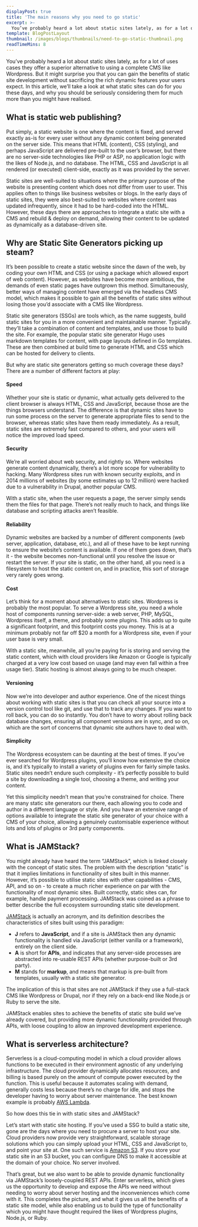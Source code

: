 ```yaml
---
displayPost: true
title: 'The main reasons why you need to go static'
excerpt: >-
  You’ve probably heard a lot about static sites lately, as for a lot of uses cases they offer a superior alternative to...
template: BlogPostLayout
thumbnail: /images/blogs/thumbnails/need-to-go-static-thumbnail.png
readTimeMins: 8
---
```


You’ve probably heard a lot about static sites lately, as for a lot of uses cases they offer a superior alternative to using a complete CMS like Wordpress. But it might surprise you that you can gain the benefits of static site development without sacrificing the rich dynamic features your users expect. In this article, we’ll take a look at what static sites can do for you these days, and why you should be seriously considering them for much more than you might have realised.

**What is static web publishing?**
----------------------------------

Put simply, a static website is one where the content is fixed, and served exactly as-is for every user without any dynamic content being generated on the server side. This means that HTML (content), CSS (styling), and perhaps JavaScript are delivered pre-built to the user’s browser, but there are no server-side technologies like PHP or ASP, no application logic with the likes of Node.js, and no database. The HTML, CSS and JavaScript is all rendered (or executed) client-side, exactly as it was provided by the server.

Static sites are well-suited to situations where the primary purpose of the website is presenting content which does not differ from user to user. This applies often to things like business websites or blogs. In the early days of static sites, they were also best-suited to websites where content was updated infrequently, since it had to be hard-coded into the HTML. However, these days there are approaches to integrate a static site with a CMS and rebuild & deploy on demand, allowing their content to be updated as dynamically as a database-driven site.

**Why are Static Site Generators picking up steam?**
----------------------------------------------------

It’s been possible to create a static website since the dawn of the web, by coding your own HTML and CSS (or using a package which allowed export of web content). However, as websites have become more ambitious, the demands of even static pages have outgrown this method. Simultaneously, better ways of managing content have emerged via the headless CMS model, which makes it possible to gain all the benefits of static sites without losing those you’d associate with a CMS like Wordpress.

Static site generators (SSGs) are tools which, as the name suggests, build static sites for you in a more convenient and maintainable manner. Typically. they’ll take a combination of content and templates, and use those to build the site. For example, the popular static site generator Hugo uses markdown templates for content, with page layouts defined in Go templates. These are then combined at build time to generate HTML and CSS which can be hosted for delivery to clients.

But why are static site generators getting so much coverage these days? There are a number of different factors at play:

#### **Speed**

Whether your site is static or dynamic, what actually gets delivered to the client browser is always HTML, CSS and JavaScript, because those are the things browsers understand. The difference is that dynamic sites have to run some process on the server to generate appropriate files to send to the browser, whereas static sites have them ready immediately. As a result, static sites are extremely fast compared to others, and your users will notice the improved load speed.

#### **Security**

We’re all worried about web security, and rightly so. Where websites generate content dynamically, there’s a lot more scope for vulnerability to hacking. Many Wordpress sites run with known security exploits, and in 2014 millions of websites (by some estimates up to 12 million) were hacked due to a vulnerability in Drupal, another popular CMS.

With a static site, when the user requests a page, the server simply sends them the files for that page. There’s not really much to hack, and things like database and scripting attacks aren’t feasible.

#### **Reliability**

Dynamic websites are backed by a number of different components (web server, application, database, etc.), and all of these have to be kept running to ensure the website’s content is available. If one of them goes down, that’s it - the website becomes non-functional until you resolve the issue or restart the server. If your site is static, on the other hand, all you need is a filesystem to host the static content on, and in practice, this sort of storage very rarely goes wrong.

#### **Cost**

Let’s think for a moment about alternatives to static sites. Wordpress is probably the most popular. To serve a Wordpress site, you need a whole host of components running server-side: a web server, PHP, MySQL, Wordpress itself, a theme, and probably some plugins. This adds up to quite a significant footprint, and this footprint costs you money. This is at a minimum probably not far off $20 a month for a Wordpress site, even if your user base is very small.

With a static site, meanwhile, all you’re paying for is storing and serving the static content, which with cloud providers like Amazon or Google is typically charged at a very low cost based on usage (and may even fall within a free usage tier). Static hosting is almost always going to be much cheaper.

#### **Versioning**

Now we’re into developer and author experience. One of the nicest things about working with static sites is that you can check all your source into a version control tool like git, and use that to track any changes. If you want to roll back, you can do so instantly. You don’t have to worry about rolling back database changes, ensuring all component versions are in sync, and so on, which are the sort of concerns that dynamic site authors have to deal with.

#### **Simplicity**

The Wordpress ecosystem can be daunting at the best of times. If you’ve ever searched for Wordpress plugins, you’ll know how extensive the choice is, and it’s typically to install a variety of plugins even for fairly simple tasks. Static sites needn’t endure such complexity - it’s perfectly possible to build a site by downloading a single tool, choosing a theme, and writing your content.

Yet this simplicity needn’t mean that you’re constrained for choice. There are many static site generators our there, each allowing you to code and author in a different language or style. And you have an extensive range of options available to integrate the static site generator of your choice with a CMS of your choice, allowing a genuinely customisable experience without lots and lots of plugins or 3rd party components.

**What is JAMStack?**
---------------------

You might already have heard the term “JAMStack”, which is linked closely with the concept of static sites. The problem with the description “static” is that it implies limitations in functionality of sites built in this manner. However, it’s possible to utilise static sites with other capabilities - CMS, API, and so on - to create a much richer experience on par with the functionality of most dynamic sites. Built correctly, static sites can, for example, handle payment processing. JAMStack was coined as a phrase to better describe the full ecosystem surrounding static site development.

[JAMStack](https://jamstack.org "JAMStack") is actually an acronym, and its definition describes the characteristics of sites built using this paradigm:

*   **J** refers to **JavaScript**, and if a site is JAMStack then any dynamic functionality is handled via JavaScript (either vanilla or a framework), entirely on the client side.
*   **A** is short for **APIs**, and indicates that any server-side processes are abstracted into re-usable REST APIs (whether purpose-built or 3rd party).
*   **M** stands for **markup**, and means that markup is pre-built from templates, usually with a static site generator.

The implication of this is that sites are not JAMStack if they use a full-stack CMS like Wordpress or Drupal, nor if they rely on a back-end like Node.js or Ruby to serve the site.

JAMStack enables sites to achieve the benefits of static site build we’ve already covered, but providing more dynamic functionality provided through APIs, with loose coupling to allow an improved development experience.

**What is serverless architecture?**
------------------------------------

Serverless is a cloud-computing model in which a cloud provider allows functions to be executed in their environment agnostic of any underlying infrastructure. The cloud provider dynamically allocates resources, and billing is based purely on the amount of compute power executed by the function. This is useful because it automates scaling with demand, generally costs less because there’s no charge for idle, and stops the developer having to worry about server maintenance. The best known example is probably [AWS Lambda](https://aws.amazon.com/lambda/ "AWS Lambda").

So how does this tie in with static sites and JAMStack?

Let’s start with static site hosting. If you’ve used a SSG to build a static site, gone are the days where you need to procure a server to host your site. Cloud providers now provide very straightforward, scalable storage solutions which you can simply upload your HTML, CSS and JavaScript to, and point your site at. One such service is [Amazon S3](https://aws.amazon.com/s3/ "Amazon S3"). If you store your static site in an S3 bucket, you can configure DNS to make it accessible at the domain of your choice. No server involved.

That’s great, but we also want to be able to provide dynamic functionality via JAMStack’s loosely-coupled REST APIs. Enter serverless, which gives us the opportunity to develop and expose the APIs we need without needing to worry about server hosting and the inconveniences which come with it. This completes the picture, and what it gives us all the benefits of a static site model, while also enabling us to build the type of functionality which you might have thought required the likes of Wordpress plugins, Node.js, or Ruby.